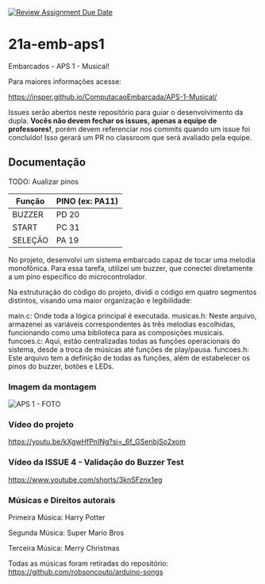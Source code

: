 [![Review Assignment Due Date](https://classroom.github.com/assets/deadline-readme-button-24ddc0f5d75046c5622901739e7c5dd533143b0c8e959d652212380cedb1ea36.svg)](https://classroom.github.com/a/VFRkr4Ac)
# 21a-emb-aps1

Embarcados - APS 1 - Musical!

Para maiores informações acesse:

https://insper.github.io/ComputacaoEmbarcada/APS-1-Musical/

Issues serão abertos neste repositório para guiar o desenvolvimento
da dupla. **Vocês não devem fechar os issues, apenas a equipe de professores!**, porém devem referenciar nos commits quando um issue 
foi concluído! Isso gerará um PR no classroom que será avaliado pela equipe.

## Documentação

TODO: Aualizar pinos

| Função  | PINO (ex: PA11) |
|---------|-----------------|
| BUZZER  |      PD 20      |
| START   |      PC 31      |
| SELEÇÃO |      PA 19      |

No projeto, desenvolvi um sistema embarcado capaz de tocar uma melodia monofônica. Para essa tarefa, utilizei um buzzer, que conectei diretamente a um pino específico do microcontrolador.


Na estruturação do código do projeto, dividi o código em quatro segmentos distintos, visando uma maior organização e legibilidade:


main.c: Onde toda a lógica principal é executada.
musicas.h: Neste arquivo, armazenei as variáveis correspondentes às três melodias escolhidas, funcionando como uma biblioteca para as composições musicais.
funcoes.c: Aqui, estão centralizadas todas as funções operacionais do sistema, desde a troca de músicas até funções de play/pausa.
funcoes.h: Este arquivo tem a definição de todas as funções, além de estabelecer os pinos do buzzer, botões e LEDs.

### Imagem da montagem

![APS 1 - FOTO](https://github.com/insper-classroom/23b-emb-aps-1-aps1-lucasgurgel/assets/81190013/d41c9a84-363f-4acb-8b29-39021937d036)


### Vídeo do projeto

https://youtu.be/kXgwHfPnINg?si=_6f_GSenbjSo2xom

### Vídeo da ISSUE 4 - Validação do Buzzer Test

https://www.youtube.com/shorts/3knSFznx1eg

### Músicas e Direitos autorais

Primeira Música: Harry Potter 


Segunda Música: Super Mario Bros


Terceira Música: Merry Christmas 


Todas as músicas foram retiradas do repositório: https://github.com/robsoncouto/arduino-songs
